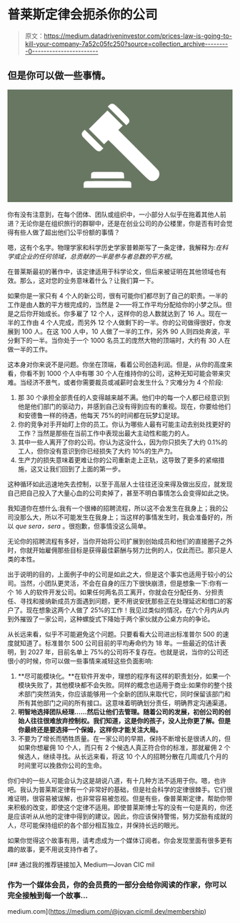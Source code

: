 # 普莱斯定律会扼杀你的公司

> 原文：<https://medium.datadriveninvestor.com/prices-law-is-going-to-kill-your-company-7a52c05fc250?source=collection_archive---------0----------------------->

## 但是你可以做一些事情。

![](img/a39c8aaee82a741447944aacb04efbe5.png)

你有没有注意到，在每个团体、团队或组织中，一小部分人似乎在拖着其他人前进？无论你是在组织旅行的群聊中，还是在创业公司的办公楼里，你是否有时会觉得有些人做了超出他们公平份额的事情？

嗯，这有个名字。物理学家和科学历史学家普赖斯写了一条定律，我解释为:*在科学或企业的任何领域，总贡献的一半是参与者总数的平方根*。

在普莱斯最初的著作中，该定律适用于科学论文，但后来被证明在其他领域也有效。那么，这对您的业务意味着什么？让我们算一下。

如果你是一家只有 4 个人的新公司，很有可能你们都尽到了自己的职责。一半的工作是由人数的平方根完成的，当然是 2——将工作平均分配给你的小梦之队。但是之后你开始成长。你多雇了 12 个人，这样你的总人数就达到了 16 人。现在一半的工作由 4 个人完成，而另外 12 个人做剩下的一半。你的公司做得很好，你发展到 100 人。在这 100 人中，10 人做了一半的工作，另外 90 人则四处奔波，平分剩下的一半。当你处于一个 1000 名员工的庞然大物的顶端时，大约有 30 人在做一半的工作。

这本身对你来说不是问题。你坐在顶端，看着公司创造利润。但是，从你的高度来看，你看不到 1000 个人中有哪 30 个人在维持你的公司，这种无知可能会带来灾难。当经济不景气，或者你需要裁员或减薪时会发生什么？灾难分为 4 个阶段:

1.  那 30 个承担全部责任的人变得越来越不满。他们中的每一个人都已经意识到他是他们部门的驱动力，并感到自己没有得到应有的重视。现在，你要给他们和安德鲁一样的待遇，他每天 75%的时间都在玩梦幻足球。
2.  你的竞争对手开始盯上你的员工。你认为哪些人最有可能主动去别处找更好的工作？当然是那些在当前工作中表现出最大主动性和能力的人。
3.  其中一些人离开了你的公司。你认为这没什么，因为你只损失了大约 0.1%的工人，但你没有意识到你已经损失了大约 10%的生产力。
4.  生产力的损失意味着更难让你的公司重新走上正轨，这导致了更多的紧缩措施，这又让我们回到了上面的第一步。

这种循环如此迅速地失去控制，以至于高层人士往往还没来得及做出反应，就发现自己把自己投入了大量心血的公司卖掉了，甚至不明白事情怎么会变得如此之快。

我知道你在想什么:我有一个很棒的招聘流程，所以这不会发生在我身上；我的公司没那么大，所以不可能发生在我身上；当这样的事情发生时，我会准备好的，所以 *que sera，sera* 。很抱歉，但事情没这么简单。

无论你的招聘流程有多好，当你开始将公司扩展到创始成员和他们的直接圈子之外时，你就开始雇佣那些目标是获得最佳薪酬与努力比例的人，仅此而已。那只是人类的本性。

出于说明的目的，上面例子中的公司是如此之大，但是这个事实也适用于较小的公司。当然，小团队更灵活，不会在自身的压力下很快崩溃，但是想象一下:你有一个 16 人的软件开发公司。如果任何两名员工离开，你就会在分配任务、分担责任、寻找和接纳新成员方面遇到问题，更不用说安抚那些正在处理延迟和借口的客户了。现在想象这两个人做了 25%的工作！我见过类似的情况，在六个月内从内到外摧毁了一家公司，这种螺旋式下降始于两个家伙就办公桌方向的争论。

从长远来看，似乎不可能避免这个问题。只要看看大公司进出标准普尔 500 的速度就知道了。标准普尔 500 公司目前的平均寿命约为 18 年。一些最近的估计表明，到 2027 年，目前名单上 75%的公司将不复存在。也就是说，当你的公司还很小的时候，你可以做一些事情来减轻这些负面影响:

1.  **尽可能模块化。**在软件开发中，理想的程序有这样的职责划分，如果一个模块失败了，其他模块都不会失败。同样的概念也适用于商业:如果你的整个技术部门突然消失，你应该能够用一个全新的团队来取代它，同时保留该部门和所有其他部门之间的所有接口。这意味着明确划分责任，明确界定沟通渠道。
2.  **明智地选择团队经理……然后让他们去管理。随着公司的发展，初创公司的创始人往往很难放弃控制权。我们知道，这是你的孩子，没人比你更了解。但是你最终还是要选择一个保姆，这样你才能关注大局。**
3.  不要为了增长而牺牲质量。在一家公司的早期，保持不断增长是很诱人的，但如果你想雇佣 10 个人，而只有 2 个候选人真正符合你的标准，那就雇佣 2 个候选人，继续寻找。从长远来看，将这 10 个人的招聘分散在几周或几个月的时间里可以挽救你公司的生命。

你们中的一些人可能会认为这是胡说八道，有十几种方法不适用于你。嗯，也许吧。我认为普莱斯定律有一个非常好的基础，但是社会科学的定律很棘手。它们很难证明，很容易被误解，也非常容易被忽视。但是有些，像普莱斯定律，帮助你带来积极的改变，即使这个定律不适用。即使普莱斯博士写的没有一句是真的，你还是应该听从从他的定律中得到的建议。因此，你应该保持警惕，努力奖励有成就的人，尽可能保持组织的各个部分相互独立，并保持长远的眼光。

如果你觉得这个故事有用，请考虑成为一个媒体订阅者。你会发现里面有很多更有趣的故事，更不用说支持作者了。

[](https://medium.com/@jovan.cicmil.dev/membership) [## 通过我的推荐链接加入 Medium—Jovan CIC mil

### 作为一个媒体会员，你的会员费的一部分会给你阅读的作家，你可以完全接触到每一个故事…

medium.com](https://medium.com/@jovan.cicmil.dev/membership)